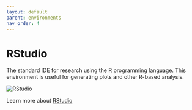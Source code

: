 ```yaml
---
layout: default
parent: environments
nav_order: 4
---
```


# RStudio

The standard IDE for research using the R programming language. This environment is useful for generating plots and 
other R-based analysis.

![RStudio](/assets/img/rstudio_example.png)

Learn more about [RStudio](https://rstudio.com/)
